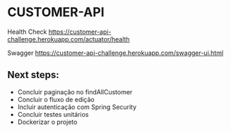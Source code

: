 # CUSTOMER-API

Health Check https://customer-api-challenge.herokuapp.com/actuator/health

Swagger https://customer-api-challenge.herokuapp.com/swagger-ui.html


Next steps:
-
- Concluir paginação no findAllCustomer
- Concluir o fluxo de edição
- Incluir autenticação com Spring Security
- Concluir testes unitários
- Dockerizar o projeto